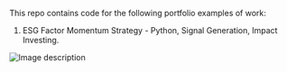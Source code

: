 This repo contains code for the following portfolio examples of work:

1. ESG Factor Momentum Strategy - Python, Signal Generation, Impact Investing.



![Image description](https://github.com/Hexal7785/Website/blob/master/flower.jpg)
